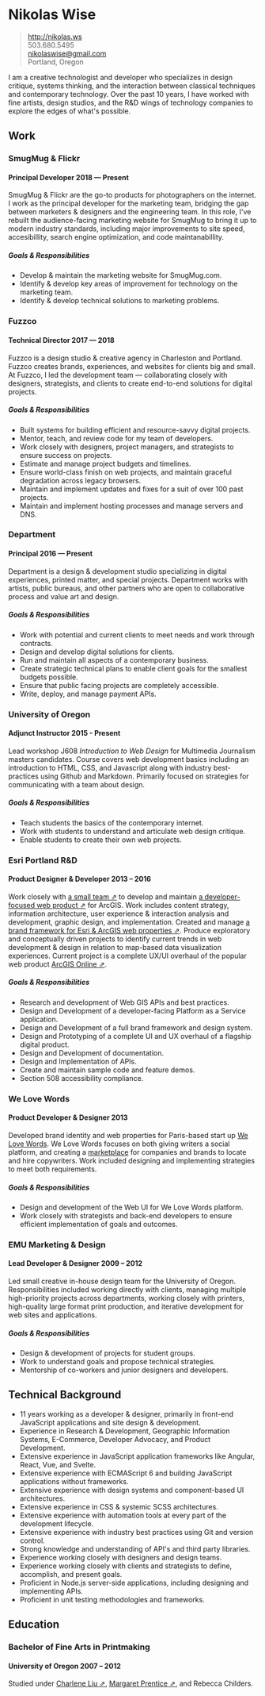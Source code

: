 
# Nikolas Wise

> http://nikolas.ws    
503.680.5495     
nikolaswise@gmail.com   
Portland, Oregon   

I am a creative technologist and developer who specializes in design critique, systems thinking, and the interaction between classical techniques and contemporary technology. Over the past 10 years, I have worked with fine artists, design studios, and the R&D wings of technology companies to explore the edges of what's possible.

## Work

### SmugMug & Flickr
#### Principal Developer 2018 — Present

SmugMug & Flickr are the go-to products for photographers on the internet. I work as the principal developer for the marketing team, bridging the gap between marketers & designers and the engineering team. In this role, I've rebuilt the audience-facing marketing website for SmugMug to bring it up to modern industry standards, including major improvements to site speed, accesibillity, search engine optimization, and code maintanabillity.

##### Goals & Responsibilities

- Develop & maintain the marketing website for SmugMug.com.
- Identify & develop key areas of improvement for technology on the marketing team.
- Identify & develop technical solutions to marketing problems.

### Fuzzco
#### Technical Director 2017 — 2018

Fuzzco is a design studio & creative agency in Charleston and Portland. Fuzzco creates brands, experiences, and websites for clients big and small. At Fuzzco, I led the development team — collaborating closely with designers, strategists, and clients to create end-to-end solutions for digital projects.

##### Goals & Responsibilities

- Built systems for building efficient and resource-savvy digital projects.
- Mentor, teach, and review code for my team of developers.
- Work closely with designers, project managers, and strategists to ensure success on projects.
- Estimate and manage project budgets and timelines.
- Ensure world-class finish on web projects, and maintain graceful degradation across legacy browsers.
- Maintain and implement updates and fixes for a suit of over 100 past projects.
- Maintain and implement hosting processes and manage servers and DNS.


### Department
#### Principal 2016 — Present

Department is a design & development studio specializing in digital experiences, printed matter, and special projects. Department works with artists, public bureaus, and other partners who are open to collaborative process and value art and design.

##### Goals & Responsibilities

- Work with potential and current clients to meet needs and work through contracts.
- Design and develop digital solutions for clients.
- Run and maintain all aspects of a contemporary business.
- Create strategic technical plans to enable client goals for the smallest budgets possible.
- Ensure that public facing projects are completely accessible.
- Write, deploy, and manage payment APIs.


### University of Oregon
#### Adjunct Instructor 2015 - Present

Lead workshop J608 _Introduction to Web Design_ for Multimedia Journalism masters candidates. Course covers web development basics including an introduction to HTML, CSS, and Javascript along with industry best-practices using Github and Markdown. Primarily focused on strategies for communicating with a team about design.

##### Goals & Responsibilities

- Teach students the basics of the contemporary internet.
- Work with students to understand and articulate web design critique.
- Enable students to create their own web projects.


### Esri Portland R&D
#### Product Designer & Developer 2013 – 2016

Work closely with [a small team ⇗](http://pdx.esri.com/) to develop and maintain [a developer-focused web product ⇗](https://developers.arcgis.com/en/) for ArcGIS. Work includes content strategy, information architecture, user experience & interaction analysis and development, graphic design, and implementation. Created and manage [a brand framework for Esri & ArcGIS web properties ⇗](http://esri.github.io/calcite-web/). Produce exploratory and conceptually driven projects to identify current trends in web development & design in relation to map-based data visualization experiences. Current project is a complete UX/UI overhaul of the popular web product <a href="https://www.arcgis.com/features/">ArcGIS Online ⇗</a>.

##### Goals & Responsibilities

- Research and development of Web GIS APIs and best practices.
- Design and Development of a developer-facing Platform as a Service application.
- Design and Development of a full brand framework and design system.
- Design and Prototyping of a complete UI and UX overhaul of a flagship digital product.
- Design and Development of documentation.
- Design and Implementation of APIs.
- Create and maintain sample code and feature demos.
- Section 508 accessibility compliance.


### We Love Words
#### Product Developer & Designer 2013

Developed brand identity and web properties for Paris-based start up <a href="http://welovewords.com/">We Love Words</a>. We Love Words focuses on both giving writers a social platform, and creating a <a href="http://www.youlovewords.com/">marketplace</a> for companies and brands to locate and hire copywriters. Work included designing and implementing strategies to meet both requirements.

##### Goals & Responsibilities

- Design and development of the Web UI for We Love Words platform.
- Work closely with strategists and back-end developers to ensure efficient implementation of goals and outcomes.


### EMU Marketing & Design
#### Lead Developer & Designer 2009 – 2012

Led small creative in-house design team for the University of Oregon. Responsibilities included working directly with clients, managing multiple high-priority projects across departments, working closely with printers, high-quality large format print production, and iterative development for web sites and applications.

##### Goals & Responsibilities

- Design & development of projects for student groups.
- Work to understand goals and propose technical strategies.
- Mentorship of co-workers and junior designers and developers.

## Technical Background

- 11 years working as a developer & designer, primarily in front-end JavaScript applications and site design & development.
- Experience in Research & Development, Geographic Information Systems, E-Commerce, Developer Advocacy, and Product Development.
- Extensive experience in JavaScript application frameworks like Angular, React, Vue, and Svelte.
- Extensive experience with ECMAScript 6 and building JavaScript applications without frameworks.
- Extensive experience with design systems and component-based UI architectures.
- Extensive experience in CSS & systemic SCSS architectures.
- Extensive experience with automation tools at every part of the development lifecycle.
- Extensive experience with industry best practices using Git and version control.
- Strong knowledge and understanding of API's and third party libraries.
- Experience working closely with designers and design teams.
- Experience working closely with clients and strategists to define, accomplish, and present goals.
- Proficient in Node.js server-side applications, including designing and implementing APIs.
- Proficient in unit testing methodologies and frameworks.

## Education


### Bachelor of Fine Arts in Printmaking
#### University of Oregon 2007 – 2012
Studied under [Charlene Liu ⇗](http://charlene-liu.com/), [Margaret Prentice ⇗](https://margaretprentice.com/), and Rebecca Childers.

